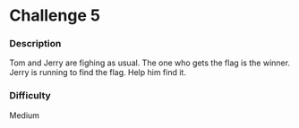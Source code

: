 # Challenge 5

### Description
Tom and Jerry are fighing as usual. The one who gets the flag is the winner. Jerry is running to find the flag. Help him find it.

### Difficulty

Medium



